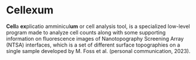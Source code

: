 # Cellexum
**Cell**a **ex**plicatio amminicul**um** or cell analysis tool, is a specialized low-level program made to analyze cell counts along with some supporting information on fluorescence images of Nanotopography Screening Array (NTSA) interfaces, which is a set of different surface topographies on a single sample developed by M. Foss et al. (personal communication, 2023).
